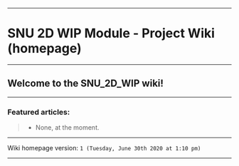 
***

# SNU 2D WIP Module - Project Wiki (homepage)

***

## Welcome to the SNU_2D_WIP wiki!

***

### Featured articles:

> * None, at the moment.

***

Wiki homepage version: `1 (Tuesday, June 30th 2020 at 1:10 pm)`

***

